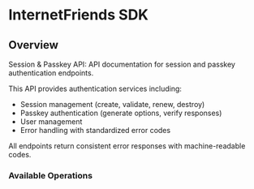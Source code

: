 # InternetFriends SDK

## Overview

Session & Passkey API: API documentation for session and passkey authentication endpoints.

This API provides authentication services including:
- Session management (create, validate, renew, destroy)
- Passkey authentication (generate options, verify responses)
- User management
- Error handling with standardized error codes

All endpoints return consistent error responses with machine-readable codes.


### Available Operations
